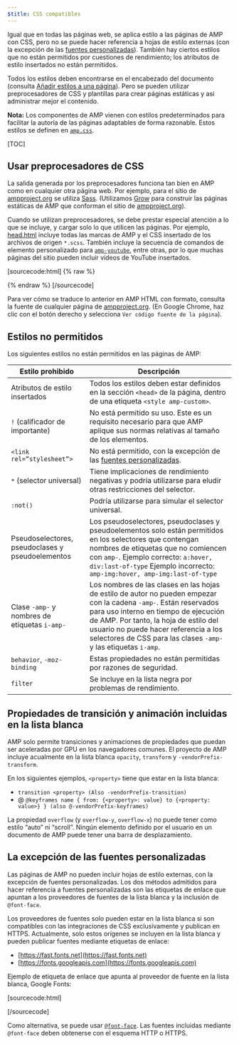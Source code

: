 ```yaml
---
$title: CSS compatibles
---
```


Igual que en todas las páginas web, se aplica estilo a las páginas de AMP con CSS, pero no se puede hacer referencia a hojas de estilo externas
(con la excepción de las [fuentes personalizadas](#la-excepcion-de-las-fuentes-personalizadas)).
También hay ciertos estilos que no están permitidos por cuestiones de rendimiento;
los atributos de estilo insertados no están permitidos.

Todos los estilos deben encontrarse en el encabezado del documento
(consulta [Añadir estilos a una página](/es/docs/guides/author-develop/responsive_amp#anadir-estilos-a-una-pagina)).
Pero se pueden utilizar preprocesadores de CSS y plantillas para crear páginas estáticas
y así administrar mejor el contenido.

**Nota:**
Los componentes de AMP vienen con estilos predeterminados
para facilitar la autoría de las páginas adaptables de forma razonable.
Estos estilos se definen en
[`amp.css`](https://github.com/ampproject/amphtml/blob/master/css/amp.css).

[TOC]

## Usar preprocesadores de CSS

La salida generada por los preprocesadores funciona tan bien en AMP como en cualquier otra página web.
Por ejemplo, para el sitio de [ampproject.org](https://www.ampproject.org/) se utiliza
[Sass](http://sass-lang.com/).
(Utilizamos [Grow](http://grow.io/) para construir las páginas estáticas de AMP
que conforman el sitio de [ampproject.org](https://www.ampproject.org/)).

Cuando se utilizan preprocesadores,
se debe prestar especial atención a lo que se incluye, y cargar solo lo que utilicen las páginas.
Por ejemplo,
[head.html](https://github.com/ampproject/docs/blob/master/views/partials/head.html)
incluye todas las marcas de AMP y el CSS insertado de los archivos de origen `*.scss`.
También incluye la secuencia de comandos de elemento personalizado para
[`amp-youtube`](/docs/reference/extended/amp-youtube.html), entre otras, por lo que muchas páginas del sitio pueden incluir vídeos de YouTube insertados.

[sourcecode:html] {% raw %}
<head>
  <meta charset="utf-8">
  <meta name="viewport" content="width=device-width,minimum-scale=1,initial-scale=1">
  <meta content="IE=Edge" http-equiv="X-UA-Compatible">
  <meta property="og:description" content="{% if doc.description %}{{doc.description}} – {% endif %}Accelerated Mobile Pages Project">
  <meta name="description" content="{% if doc.description %}{{doc.description}} – {% endif %}Accelerated Mobile Pages Project">

  <title>Accelerated Mobile Pages Project</title>
  <link rel="shortcut icon" href="/static/img/amp_favicon.png">
  <link rel="canonical" href="https://www.ampproject.org{{doc.url.path}}">
  <link href="https://fonts.googleapis.com/css?family=Roboto:200,300,400,500,700" rel="stylesheet" type="text/css">
  <style amp-custom>
  {% include "/assets/css/main.min.css" %}
  </style>

  <style amp-boilerplate>body{-webkit-animation:-amp-start 8s steps(1,end) 0s 1 normal both;-moz-animation:-amp-start 8s steps(1,end) 0s 1 normal both;-ms-animation:-amp-start 8s steps(1,end) 0s 1 normal both;animation:-amp-start 8s steps(1,end) 0s 1 normal both}@-webkit-keyframes -amp-start{from{visibility:hidden}to{visibility:visible}}@-moz-keyframes -amp-start{from{visibility:hidden}to{visibility:visible}}@-ms-keyframes -amp-start{from{visibility:hidden}to{visibility:visible}}@-o-keyframes -amp-start{from{visibility:hidden}to{visibility:visible}}@keyframes -amp-start{from{visibility:hidden}to{visibility:visible}}</style><noscript><style amp-boilerplate>body{-webkit-animation:none;-moz-animation:none;-ms-animation:none;animation:none}</style></noscript>
  <script async src="https://cdn.ampproject.org/v0.js"></script>
  <script async custom-element="amp-carousel" src="https://cdn.ampproject.org/v0/amp-carousel-0.1.js"></script>
  <script async custom-element="amp-analytics" src="https://cdn.ampproject.org/v0/amp-analytics-0.1.js"></script>
  <script async custom-element="amp-lightbox" src="https://cdn.ampproject.org/v0/amp-lightbox-0.1.js"></script>
  <script async custom-element="amp-youtube" src="https://cdn.ampproject.org/v0/amp-youtube-0.1.js"></script>
  <script async custom-element="amp-sidebar" src="https://cdn.ampproject.org/v0/amp-sidebar-0.1.js"></script>
  <script async custom-element="amp-iframe" src="https://cdn.ampproject.org/v0/amp-iframe-0.1.js"></script>
</head>
{% endraw %} [/sourcecode]

Para ver cómo se traduce lo anterior en AMP HTML con formato,
consulta la fuente de cualquier página de [ampproject.org](https://www.ampproject.org/).
(En Google Chrome, haz clic con el botón derecho y selecciona `Ver código fuente de la página`).

## Estilos no permitidos

Los siguientes estilos no están permitidos en las páginas de AMP:

<table>
  <thead>
    <tr>
      <th data-th="Banned style">Estilo prohibido</th>
      <th data-th="Description">Descripción</th>
    </tr>
  </thead>
  <tbody>
    <tr>
      <td data-th="Banned style">Atributos de estilo insertados</td>
      <td data-th="Description">Todos los estilos deben estar definidos en la sección <code>&lt;head&gt;</code> de la página,       	dentro de una etiqueta <code>&lt;style amp-custom&gt;</code>.</td>
    </tr>
    <tr>
      <td data-th="Banned style"><code>!</code> (calificador de importante) </td>
      <td data-th="Description">No está permitido su uso.
      Este es un requisito necesario para que AMP aplique sus normas relativas al tamaño de los elementos.</td>
    </tr>
    <tr>
      <td data-th="Banned style"><code>&lt;link rel=”stylesheet”&gt;</code></td>
      <td data-th="Description">No está permitido, con la excepción de las <a href="#la-excepcion-de-las-fuentes-personalizadas">fuentes personalizadas</a>.</td>
    </tr>
    <tr>
      <td data-th="Banned style"><code>*</code> (selector universal)</td>
      <td data-th="Description">Tiene implicaciones de rendimiento negativas y podría utilizarse para eludir otras restricciones del selector.</td>
    </tr>
    <tr>
      <td data-th="Banned style"><code>:not()</code></td>
      <td data-th="Description">Podría utilizarse para simular el selector universal.</td>
    </tr>
    <tr>
      <td data-th="Banned style">Pseudoselectores, pseudoclases y pseudoelementos</td>
      <td data-th="Description">Los pseudoselectores, pseudoclases y pseudoelementos solo están permitidos en los selectores que contengan nombres de etiquetas que no comiencen con <code>amp-</code>.
      Ejemplo correcto: <code>a:hover, div:last-of-type</code>
      Ejemplo incorrecto: <code>amp-img:hover, amp-img:last-of-type</code></td>
    </tr>
    <tr>
      <td data-th="Banned style">Clase <code>-amp-</code> y nombres de etiquetas <code>i-amp-</code></td>
      <td data-th="Description">Los nombres de las clases en las hojas de estilo de autor no pueden empezar con la cadena <code>-amp-</code>. Están reservados para uso interno en tiempo de ejecución de AMP. Por tanto, la hoja de estilo del usuario no puede hacer referencia a los selectores de CSS para las clases <code>-amp-</code> y las etiquetas <code>i-amp</code>.</td>
    </tr>
    <tr>
      <td data-th="Banned style"><code>behavior</code>, <code>-moz-binding</code></td>
      <td data-th="Description">Estas propiedades no están permitidas
      por razones de seguridad.</td>
    </tr>
    <tr>
      <td data-th="Banned style"><code>filter</code></td>
      <td data-th="Description">Se incluye en la lista negra por problemas de rendimiento.</td>
    </tr>
  </tbody>
</table>

## Propiedades de transición y animación incluidas en la lista blanca

AMP solo permite transiciones y animaciones de propiedades
que puedan ser aceleradas por GPU en los navegadores comunes.
El proyecto de AMP incluye acualmente en la lista blanca `opacity`, `transform`
y `-vendorPrefix-transform`.

En los siguientes ejemplos, `<property>` tiene que estar en la lista blanca:

* `transition <property> (Also -vendorPrefix-transition)`
* @ `@keyframes name { from: {<property>: value} to {<property: value>} } (also @-vendorPrefix-keyframes)`

La propiedad `overflow` (y `overflow-y`, `overflow-x`)
no puede tener como estilo “auto” ni “scroll”.
Ningún elemento definido por el usuario en un documento de AMP puede tener una barra de desplazamiento.

## La excepción de las fuentes personalizadas

Las páginas de AMP no pueden incluir hojas de estilo externas, con la excepción de fuentes personalizadas.
Los dos métodos admitidos para hacer referencia a fuentes personalizadas son
las etiquetas de enlace que apuntan a los proveedores de fuentes de la lista blanca y la inclusión de `@font-face`.

Los proveedores de fuentes solo pueden estar en la lista blanca
si son compatibles con las integraciones de CSS exclusivamente y publican en HTTPS.
Actualmente, solo estos orígenes se incluyen en la lista blanca
y pueden publicar fuentes mediante etiquetas de enlace:

* [https://fast.fonts.net](https://fast.fonts.net)
* [https://fonts.googleapis.com](https://fonts.googleapis.com)

Ejemplo de etiqueta de enlace que apunta al proveedor de fuente en la lista blanca, Google Fonts:

[sourcecode:html]
<link rel="stylesheet" href="https://fonts.googleapis.com/css?family=Tangerine">
[/sourcecode]

Como alternativa, se puede usar [`@font-face`](https://developer.mozilla.org/en-US/docs/Web/CSS/@font-face).
Las fuentes incluidas mediante `@font-face` deben obtenerse con
el esquema HTTP o HTTPS.
